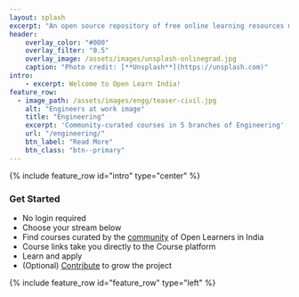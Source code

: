 ```yaml
---
layout: splash
excerpt: "An open source repository of free online learning resources mapped to the Indian curriculum"
header:
    overlay_color: "#000"
    overlay_filter: "0.5"
    overlay_image: /assets/images/unsplash-onlinegrad.jpg
    caption: "Photo credit: [**Unsplash**](https://unsplash.com)"
intro: 
    - excerpt: Welcome to Open Learn India!
feature_row:
  - image_path: /assets/images/engg/teaser-civil.jpg
    alt: "Engineers at work image"
    title: "Engineering"
    excerpt: 'Community-curated courses in 5 branches of Engineering'
    url: "/engineering/"
    btn_label: "Read More"
    btn_class: "btn--primary"
---
```

{% include feature_row id="intro" type="center" %}

### Get Started
- No login required
- Choose your stream below
- Find courses curated by the [community](/about/) of Open Learners in India
- Course links take you directly to the Course platform
- Learn and apply
- (Optional) [Contribute](/contribute/) to grow the project

{% include feature_row id="feature_row" type="left" %}
